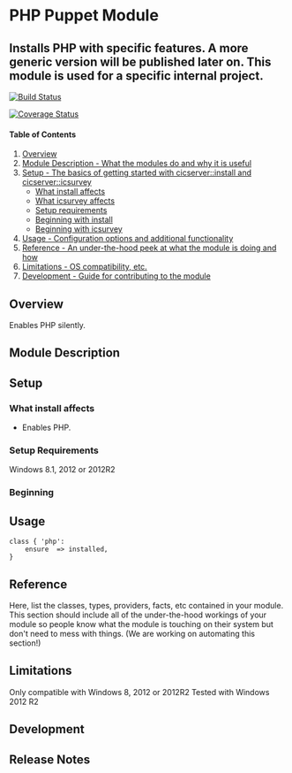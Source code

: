 # PHP Puppet Module

## Installs PHP with specific features. A more generic version will be published later on. This module is used for a specific internal project.

[![Build Status](https://travis-ci.org/PierrickI3/pierrickl-iis.svg?branch=master)](https://travis-ci.org/PierrickI3/pierrickl-php)

[![Coverage Status](https://coveralls.io/repos/PierrickI3/pierrickl-iis/badge.svg)](https://coveralls.io/r/PierrickI3/pierrickl-php)

#### Table of Contents

1. [Overview](#overview)
2. [Module Description - What the modules do and why it is useful](#module-description)
3. [Setup - The basics of getting started with cicserver::install and cicserver::icsurvey](#setup)
    * [What install affects](#what-install-affects)
    * [What icsurvey affects](#what-icsurvey-affects)
    * [Setup requirements](#setup-requirements)
    * [Beginning with install](#beginning-with-install)
    * [Beginning with icsurvey](#beginning-with-icsurvey)
4. [Usage - Configuration options and additional functionality](#usage)
5. [Reference - An under-the-hood peek at what the module is doing and how](#reference)
5. [Limitations - OS compatibility, etc.](#limitations)
6. [Development - Guide for contributing to the module](#development)

## Overview

Enables PHP silently.

## Module Description

## Setup

### What install affects

* Enables PHP.

### Setup Requirements

Windows 8.1, 2012 or 2012R2

### Beginning

## Usage

```puppet
class { 'php':
    ensure  => installed,
}
```

## Reference

Here, list the classes, types, providers, facts, etc contained in your module.
This section should include all of the under-the-hood workings of your module so
people know what the module is touching on their system but don't need to mess
with things. (We are working on automating this section!)

## Limitations

Only compatible with Windows 8, 2012 or 2012R2
Tested with Windows 2012 R2

## Development

## Release Notes